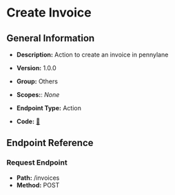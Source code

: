 # Create Invoice

## General Information

- **Description:** Action to create an invoice in pennylane

- **Version:** 1.0.0
- **Group:** Others
- **Scopes:**: _None_
- **Endpoint Type:** Action
- **Code:** [🔗](https://github.com/NangoHQ/integration-templates/tree/main/integrations/pennylane/actions/create-invoice.ts)

## Endpoint Reference

### Request Endpoint

- **Path:** /invoices
- **Method:** POST
